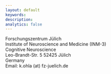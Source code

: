 ```yaml
---
layout: default
keywords:
description:  
analytics: false 
---
```


Forschungszentrum Jülich<br>
Institute of Neuroscience and Medicine (INM-3)<br>
Cognitive Neuroscience<br>
Leo-Brandt-Str. 5
52425 Jülich<br>
Germany<br>
Email: k.ohla (at) fz-juelich.de 
